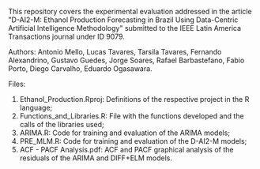 This repository covers the experimental evaluation addressed in the article "D-AI2-M: Ethanol Production Forecasting in Brazil Using Data-Centric Artificial Intelligence Methodology" submitted to the IEEE Latin America Transactions journal under ID 9079.

Authors: Antonio Mello, Lucas Tavares, Tarsila Tavares, Fernando Alexandrino, Gustavo Guedes, Jorge Soares, Rafael Barbastefano, Fabio Porto, Diego Carvalho, Eduardo Ogasawara.

Files:
1) Ethanol_Production.Rproj: Definitions of the respective project in the R language;
2) Functions_and_Libraries.R: File with the functions developed and the calls of the libraries used;
3) ARIMA.R: Code for training and evaluation of the ARIMA models;
4) PRE_MLM.R: Code for training and evaluation of the D-AI2-M models;
5) ACF - PACF Analysis.pdf: ACF and PACF graphical analysis of the residuals of the ARIMA and DIFF+ELM models.
